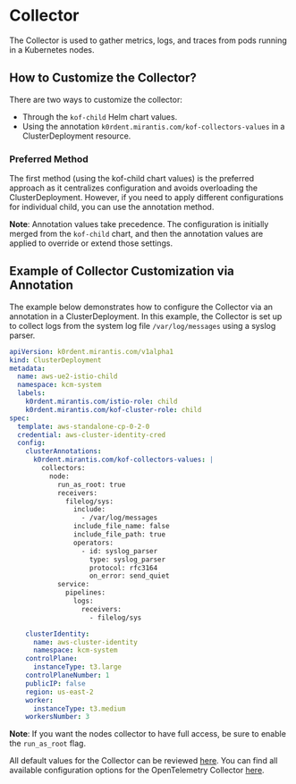 # Collector

The Collector is used to gather metrics, logs, and traces from pods running in a Kubernetes nodes.

## How to Customize the Collector?

There are two ways to customize the collector:

- Through the `kof-child` Helm chart values.
- Using the annotation `k0rdent.mirantis.com/kof-collectors-values` in a ClusterDeployment resource.

### Preferred Method

The first method (using the kof-child chart values) is the preferred approach as it centralizes configuration and avoids overloading the ClusterDeployment. However, if you need to apply different configurations for individual child, you can use the annotation method.

**Note**: Annotation values take precedence. The configuration is initially merged from the `kof-child` chart, and then the annotation values are applied to override or extend those settings.

## Example of Collector Customization via Annotation

The example below demonstrates how to configure the Collector via an annotation in a ClusterDeployment. In this example, the Collector is set up to collect logs from the system log file `/var/log/messages` using a syslog parser.

```yaml
apiVersion: k0rdent.mirantis.com/v1alpha1
kind: ClusterDeployment
metadata:
  name: aws-ue2-istio-child
  namespace: kcm-system
  labels:
    k0rdent.mirantis.com/istio-role: child
    k0rdent.mirantis.com/kof-cluster-role: child
spec:
  template: aws-standalone-cp-0-2-0
  credential: aws-cluster-identity-cred
  config:
    clusterAnnotations:
      k0rdent.mirantis.com/kof-collectors-values: |
        collectors:
          node:
            run_as_root: true
            receivers:
              filelog/sys:
                include:
                  - /var/log/messages
                include_file_name: false
                include_file_path: true
                operators:
                  - id: syslog_parser
                    type: syslog_parser
                    protocol: rfc3164
                    on_error: send_quiet
            service:
              pipelines:
                logs:
                  receivers:
                    - filelog/sys

    clusterIdentity:
      name: aws-cluster-identity
      namespace: kcm-system
    controlPlane:
      instanceType: t3.large
    controlPlaneNumber: 1
    publicIP: false
    region: us-east-2
    worker:
      instanceType: t3.medium
    workersNumber: 3
```

**Note**: If you want the nodes collector to have full access, be sure to enable the `run_as_root` flag.

All default values for the Collector can be reviewed [here](https://github.com/k0rdent/kof/blob/main/charts/kof-collectors/values.yaml).
You can find all available configuration options for the OpenTelemetry Collector [here](https://github.com/open-telemetry/opentelemetry-helm-charts/blob/main/charts/opentelemetry-collector/values.yaml).
